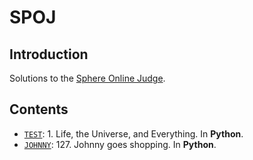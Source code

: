 # SPOJ

## Introduction

Solutions to the [Sphere Online Judge](https://www.spoj.pl).

## Contents

-	[`TEST`](https://www.spoj.pl/problems/TEST/): 1. Life, the Universe, and Everything. In **Python**.
-	[`JOHNNY`](https://www.spoj.pl/problems/JOHNNY/): 127. Johnny goes shopping. In **Python**.
